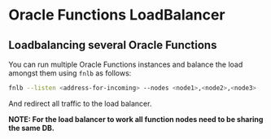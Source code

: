 # Oracle Functions LoadBalancer

## Loadbalancing several Oracle Functions
You can run multiple Oracle Functions instances and balance the load amongst them using `fnlb` as follows:

```sh
fnlb --listen <address-for-incoming> --nodes <node1>,<node2>,<node3>
```

And redirect all traffic to the load balancer.

**NOTE: For the load balancer to work all function nodes need to be sharing the same DB.**